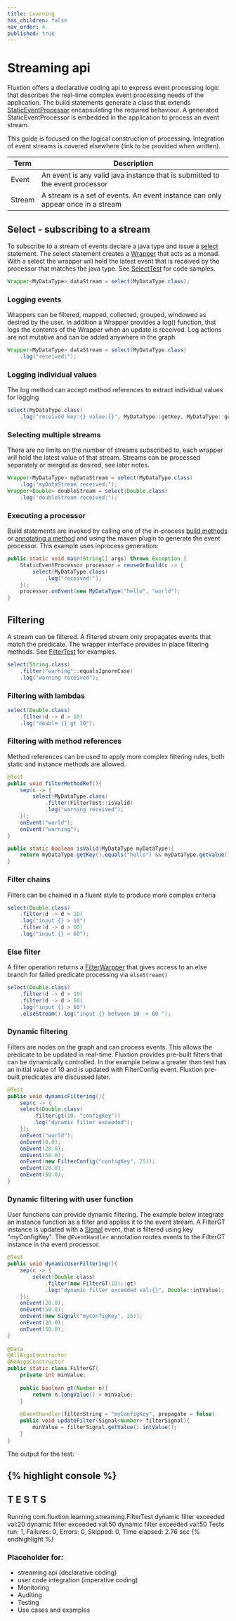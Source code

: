 ```yaml
---
title: Learning
has_children: false
nav_order: 4
published: true
---
```


# Streaming api 

Fluxtion offers a declarative coding api to express event processing logic that describes 
the real-time complex event processing needs of the application. The build
statements generate a class that extends [StaticEventProcessor](https://github.com/v12technology/fluxtion/tree/{{site.fluxtion_version}}/api/src/main/java/com/fluxtion/api/StaticEventProcessor.java) 
encapsulating the required behaviour. A generated StaticEventProcessor is embedded in the application to 
process an event stream.

This guide is focused on the logical construction of processing. Integration 
of event streams is covered elsewhere (link to be provided when written).

| Term      | Description |
| ----------- | ----------- |
| Event    | An event is any valid java instance that is submitted to the event processor |
| Stream   | A stream is a set of events. An event instance can only appear once in a stream    |


## Select - subscribing to a stream
To subscribe to a stream of events declare a java type and issue a [select](https://github.com/v12technology/fluxtion/tree/{{site.fluxtion_version}}/extensions/streaming/builder/src/main/java/com/fluxtion/ext/streaming/builder/factory/EventSelect.java#L35) statement.
The select statement creates a [Wrapper](https://github.com/v12technology/fluxtion/tree/{{site.fluxtion_version}}/extensions/streaming/api/src/main/java/com/fluxtion/ext/streaming/api/Wrapper.java) 
that acts as a monad. With a select the wrapper will hold the latest event that is received by the processor that matches the java type.
See [SelectTest](https://github.com/v12technology/fluxtion/blob/develop/examples/learning-streaming/src/test/java/com/fluxtion/learning/streaming/SelectTest.java)
for code samples.

```java
Wrapper<MyDataType> dataStream = select(MyDataType.class);
```

### Logging events
Wrappers can be filtered, mapped, collected, grouped, windowed as desired by the user.
In addition a Wrapper provides a log() function, that logs the contents of the Wrapper 
when an update is received. Log actions are not mutative and can be added anywhere in the
graph

```java
Wrapper<MyDataType> dataStream = select(MyDataType.class)
    .log("received:");
```

### Logging individual values
The log method can accept method references to extract individual values for logging

```java
select(MyDataType.class)
    .log("received key:{} value:{}", MyDataType::getKey, MyDataType::getValue);
```

### Selecting multiple streams
There are no limits on the number of streams subscribed to, each wrapper will hold
the latest value of that stream. Streams can be processed separately or merged as desired, see later notes.

```java
Wrapper<MyDataType> myDataStream = select(MyDataType.class)
    .log("myDataStream received:");
Wrapper<Double> doubleStream = select(Double.class)
    .log("doubleStream received:");
```


### Executing a processor
Build statements are invoked by calling one of the in-process [build methods](https://github.com/v12technology/fluxtion/tree/{{site.fluxtion_version}}/generator/src/main/java/com/fluxtion/generator/compiler/InprocessSepCompiler.java#L154)
or [annotating a method](../starting/aot_compilation.md) and using the maven plugin to generate the event processor.
This example uses inprocess generation:

```java
public static void main(String[] args) throws Exception {
    StaticEventProcessor processor = reuseOrBuild(c -> {
        select(MyDataType.class)
            .log("received:");
    });
    processor.onEvent(new MyDataType("hello", "world");
}
```

## Filtering
A stream can be filtered. A filtered stream only propagates events that match the predicate. The wrapper
interface provides in place filtering methods. See [FilterTest](https://github.com/v12technology/fluxtion/blob/develop/examples/learning-streaming/src/test/java/com/fluxtion/learning/streaming/FilterTest.java)
for examples.

```java
select(String.class)
    .filter("warning"::equalsIgnoreCase)
    .log("warning received");
```

### Filtering with lambdas

```java
select(Double.class)
    .filter(d -> d > 10)
    .log("double {} gt 10");
```

### Filtering with method references
Method references can be used to apply more complex filtering rules, both static and instance methods are 
allowed.

```java
@Test
public void filterMethodRef(){
    sep(c -> {
        select(MyDataType.class)
            .filter(FilterTest::isValid)
            .log("warning received");
    });
    onEvent("world");
    onEvent("warning");
}

public static boolean isValid(MyDataType myDataType){
    return myDataType.getKey().equals("hello") && myDataType.getValue().equals("world");
}
```

### Filter chains
Filters can be chained in a fluent style to produce more complex criteria

```java
select(Double.class)
    .filter(d -> d > 10)
    .log("input {} > 10")
    .filter(d -> d > 60)
    .log("input {} > 60");
```

### Else filter
A filter operation returns a [FilterWarpper](https://github.com/v12technology/fluxtion/tree/{{site.fluxtion_version}}/extensions/streaming/api/src/main/java/com/fluxtion/ext/streaming/api/FilterWrapper.java)
that gives access to an else branch for failed predicate processing via ```elseStream()``` 

```java
select(Double.class)
    .filter(d -> d > 10)
    .filter(d -> d > 60)
    .log("input {} > 60")
    .elseStream().log("input {} between 10 -> 60 ");
```

### Dynamic filtering
Filters are nodes on the graph and can process events. This allows the predicate to be updated in 
real-time. Fluxtion provides pre-built filters that can be dynamically controlled. In the example
below a greater than test has an initial value of 10 and is updated with FilterConfig event. Fluxtion
pre-built predicates are discussed later.

```java
@Test
public void dynamicFiltering(){
    sep(c -> {
    select(Double.class)
        .filter(gt(10, "configKey"))
        .log("dynamic filter exceeded");
    });
    onEvent("world");
    onEvent(8.0);
    onEvent(20.0);
    onEvent(50.0);
    onEvent(new FilterConfig("configKey", 25));
    onEvent(20.0);
    onEvent(50.0);
}
```

### Dynamic filtering with user function

User functions can provide dynamic filtering. The example below integrate an instance function as a filter and applies 
it to the event stream. A FilterGT instance is updated with a [Signal](https://github.com/v12technology/fluxtion/tree/{{site.fluxtion_version}}/api/src/main/java/com/fluxtion/api/event/Signal.java) 
event, that is filtered using key "myConfigKey".
The `@EventHandler` annotation routes events to the FilterGT instance in tha event processor. 

```java
@Test
public void dynamicUserFiltering(){
    sep(c -> {
        select(Double.class)
            .filter(new FilterGT(10)::gt)
            .log("dynamic filter exceeded val:{}", Double::intValue);
    });
    onEvent(20.0);
    onEvent(50.0);
    onEvent(new Signal("myConfigKey", 25));
    onEvent(20.0);
    onEvent(50.0);
}
    
@Data
@AllArgsConstructor
@NoArgsConstructor
public static class FilterGT{
    private int minValue;
    
    public boolean gt(Number n){
        return n.longValue() > minValue;
    }
    
    @EventHandler(filterString = "myConfigKey", propagate = false)
    public void updateFilter(Signal<Number> filterSignal){
        minValue = filterSignal.getValue().intValue();
    } 
}
```
The output for the test:

{% highlight console %}
-------------------------------------------------------
T E S T S
-------------------------------------------------------
Running com.fluxtion.learning.streaming.FilterTest
dynamic filter exceeded val:20
dynamic filter exceeded val:50
dynamic filter exceeded val:50
Tests run: 1, Failures: 0, Errors: 0, Skipped: 0, Time elapsed: 2.76 sec
{% endhighlight %}

### Placeholder for:
- streaming api (declarative coding)
- user code integration (imperative coding)
- Monitoring
- Auditing
- Testing
- Use cases and examples
